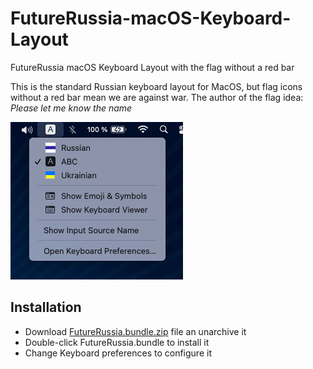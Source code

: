 # FutureRussia-macOS-Keyboard-Layout
FutureRussia macOS Keyboard Layout with the flag without a red bar

This is the standard Russian keyboard layout for MacOS, but flag icons without a red bar mean we are against war. The author of the flag idea: *Please let me know the name*
  
![FutureRussia macOS Keyboard Layout](FutureRussia-macOS-Keyboard-Layout.png)
  
## Installation
- Download [FutureRussia.bundle.zip](FutureRussia.bundle.zip) file an unarchive it
- Double-click FutureRussia.bundle to install it
- Change Keyboard preferences to configure it
